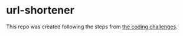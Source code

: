 # url-shortener
This repo was created following the steps from [the coding challenges](https://codingchallenges.fyi/challenges/challenge-url-shortener/).
